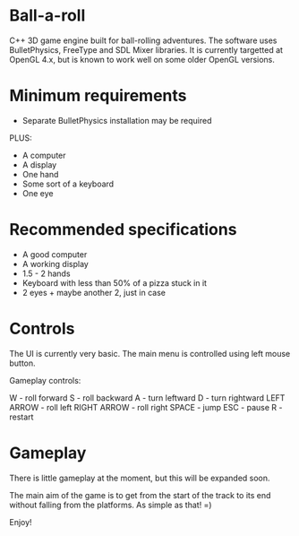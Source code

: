 Ball-a-roll
===========

C++ 3D game engine built for ball-rolling adventures. The software uses BulletPhysics, FreeType and SDL Mixer libraries. It is currently targetted at OpenGL 4.x, but is known to work well on some older OpenGL versions.

Minimum requirements
===========
* Separate BulletPhysics installation may be required

PLUS:
* A computer
* A display
* One hand
* Some sort of a keyboard
* One eye

Recommended specifications
===========
* A good computer
* A working display
* 1.5 - 2 hands
* Keyboard with less than 50% of a pizza stuck in it
* 2 eyes + maybe another 2, just in case

Controls
===========
The UI is currently very basic. The main menu is controlled using left mouse button.

Gameplay controls:

W - roll forward
S - roll backward
A - turn leftward
D - turn rightward
LEFT ARROW - roll left
RIGHT ARROW - roll right
SPACE - jump
ESC - pause
R - restart

Gameplay
===========
There is little gameplay at the moment, but this will be expanded soon.

The main aim of the game is to get from the start of the track to its end without falling from the platforms. As simple as that! =)

Enjoy!
